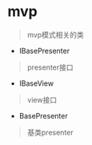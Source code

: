 # mvp
> mvp模式相关的类

- IBasePresenter
> presenter接口

- IBaseView
> view接口

- BasePresenter
> 基类presenter
